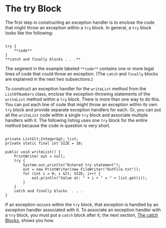 
# The try Block

The first step in constructing an exception handler is to enclose the code that might throw an exception within a `try` block. In general, a `try` block looks like the following:

```

try {
    **code**
}
**catch and finally blocks . . .**

```

The segment in the example labeled `**code**` contains one or more legal lines of code that could throw an exception. (The `catch` and `finally` blocks are explained in the next two subsections.)

To construct an exception handler for the `writeList` method from the `ListOfNumbers` class, enclose the exception-throwing statements of the `writeList` method within a `try` block. There is more than one way to do this. You can put each line of code that might throw an exception within its own `try` block and provide separate exception handlers for each. Or, you can put all the `writeList` code within a single `try` block and associate multiple handlers with it. The following listing uses one `try` block for the entire method because the code in question is very short.

```

private List&lt;Integer&gt; list;
private static final int SIZE = 10;

public void writeList() {
    PrintWriter out = null;
    try {
        System.out.println("Entered try statement");
        out = new PrintWriter(new FileWriter("OutFile.txt"));
        for (int i = 0; i &lt; SIZE; i++) {
            out.println("Value at: " + i + " = " + list.get(i));
        }
    }
    catch and finally blocks  . . .
}

```

If an exception occurs within the `try` block, that exception is handled by an exception handler associated with it. To associate an exception handler with a `try` block, you must put a `catch` block after it; the next section, 
[The catch Blocks](catch.html), shows you how.
